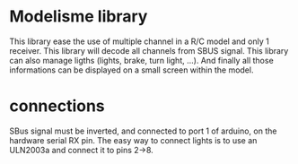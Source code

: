 # Modelisme library

This library ease the use of multiple channel in a R/C model and only 1 receiver.
This library will decode all channels from SBUS signal.
This library can also manage ligths (lights, brake, turn light, ...).
And finally all those informations can be displayed on a small screen within the model.

# connections

SBus signal must be inverted, and connected to port 1 of arduino, on the hardware serial RX pin.
The easy way to connect lights is to use an ULN2003a and connect it to pins 2->8.
